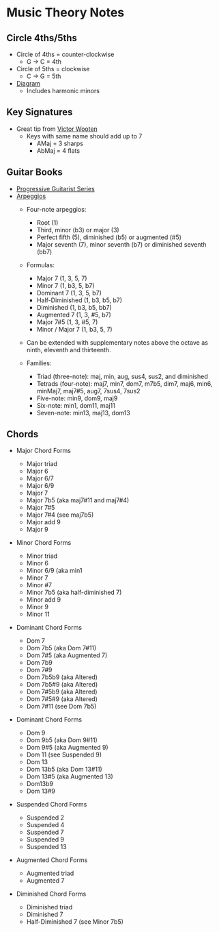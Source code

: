 # Music Theory Notes


## Circle 4ths/5ths
* Circle of 4ths = counter-clockwise
    * G -> C = 4th
* Circle of 5ths = clockwise
    * C -> G = 5th
* [Diagram][1]
    * Includes harmonic minors


## Key Signatures
* Great tip from [Victor Wooten][2]
    * Keys with same name should add up to 7
        * AMaj  = 3 sharps
        * AbMaj = 4 flats


## Guitar Books
* [Progressive Guitarist Series][3]
* [Arpeggios][4]
    * Four-note arpeggios:
        * Root (1)
        * Third, minor (b3) or major (3)
        * Perfect fifth (5), diminished (b5) or augmented (#5)
        * Major seventh (7), minor seventh (b7) or diminished seventh (bb7)

    * Formulas:
        * Major 7 (1, 3, 5, 7)
        * Minor 7 (1, b3, 5, b7)
        * Dominant 7 (1, 3, 5, b7)
        * Half-Diminished (1, b3, b5, b7)
        * Diminished (1, b3, b5, bb7)
        * Augmented 7 (1, 3, #5, b7)
        * Major 7#5 (1, 3, #5, 7)
        * Minor / Major 7 (1, b3, 5, 7)
    
    * Can be extended with supplementary notes above the octave as ninth, eleventh and thirteenth. 

    * Families:
        * Triad (three-note): maj, min, aug, sus4, sus2, and diminished
        * Tetrads (four-note): maj7, min7, dom7, m7b5, dim7, maj6, min6, minMaj7, maj7#5, aug7, 7sus4, 7sus2
        * Five-note: min9, dom9, maj9
        * Six-note: min1, dom11, maj11
        * Seven-note: min13, maj13, dom13


## Chords
* Major Chord Forms
    * Major triad
    * Major 6
    * Major 6/7
    * Major 6/9
    * Major 7
    * Major 7b5 (aka maj7#11 and maj7#4)
    * Major 7#5
    * Major 7#4 (see maj7b5)
    * Major add 9
    * Major 9

* Minor Chord Forms
    * Minor triad
    * Minor 6
    * Minor 6/9 (aka min1
    * Minor 7
    * Minor #7
    * Minor 7b5 (aka half-diminished 7)
    * Minor add 9
    * Minor 9
    * Minor 11

* Dominant Chord Forms
    * Dom 7
    * Dom 7b5 (aka Dom 7#11)
    * Dom 7#5 (aka Augmented 7)
    * Dom 7b9
    * Dom 7#9
    * Dom 7b5b9 (aka Altered)
    * Dom 7b5#9 (aka Altered)
    * Dom 7#5b9 (aka Altered)
    * Dom 7#5#9 (aka Altered)
    * Dom 7#11 (see Dom 7b5)

* Dominant Chord Forms
    * Dom 9
    * Dom 9b5 (aka Dom 9#11)
    * Dom 9#5 (aka Augmented 9)
    * Dom 11 (see Suspended 9)
    * Dom 13
    * Dom 13b5 (aka Dom 13#11)
    * Dom 13#5 (aka Augmented 13)
    * Dom13b9
    * Dom 13#9

* Suspended Chord Forms
    * Suspended 2
    * Suspended 4
    * Suspended 7
    * Suspended 9
    * Suspended 13

* Augmented Chord Forms
    * Augmented triad
    * Augmented 7

* Diminished Chord Forms
    * Diminished triad
    * Diminished 7
    * Half-Diminished 7 (see Minor 7b5)



<!-- LINKS -------------------------------------------------------------------->

[1]: <https://www.hearandplay.com/main/wp-content/uploads/2015/03/circleoffiths1.png> (Diagram)
[2]: <https://www.instagram.com/reel/CkeCz-yv7Fy/?igshid=YmMyMTA2M2Y%3D> (Victor Wooten)
[3]: <https://www.alfred.com/search/products/?t=the-progressive-guitarist-series> (Progressive Guitarist Series)
[4]: <https://www.jazz-guitar-licks.com/pages/arpeggios/> (Arpeggios)
